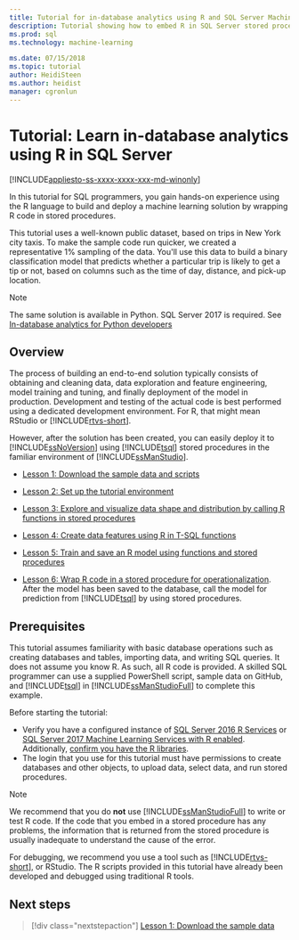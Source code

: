 ```yaml
---
title: Tutorial for in-database analytics using R and SQL Server Machine Learning | Microsoft Docs
description: Tutorial showing how to embed R in SQL Server stored procedures and T-SQL functions 
ms.prod: sql
ms.technology: machine-learning

ms.date: 07/15/2018  
ms.topic: tutorial
author: HeidiSteen
ms.author: heidist
manager: cgronlun
---
```

# Tutorial: Learn in-database analytics using R in SQL Server
[!INCLUDE[appliesto-ss-xxxx-xxxx-xxx-md-winonly](../../includes/appliesto-ss-xxxx-xxxx-xxx-md-winonly.md)]

In this tutorial for SQL programmers, you gain hands-on experience using the R language to build and deploy a machine learning solution by wrapping R code in stored procedures.

This tutorial uses a well-known public dataset, based on trips in New York city taxis. To make the sample code run quicker, we created a representative 1% sampling of the data. You'll use this data to build a binary classification model that predicts whether a particular trip is likely to get a tip or not, based on columns such as the time of day, distance, and pick-up location.

> [!NOTE]
> 
> The same solution is available in Python. SQL Server 2017 is required. See [In-database analytics for Python developers](../tutorials/sqldev-in-database-python-for-sql-developers.md)

## Overview

The process of building an end-to-end solution typically consists of obtaining and cleaning data, data exploration and feature engineering, model training and tuning, and finally deployment of the model in production. Development and testing of the actual code is best performed using a dedicated development environment. For R, that might mean RStudio or [!INCLUDE[rtvs-short](../../includes/rtvs-short-md.md)].

However, after the solution has been created, you can easily deploy it to [!INCLUDE[ssNoVersion](../../includes/ssnoversion-md.md)] using [!INCLUDE[tsql](../../includes/tsql-md.md)] stored procedures in the familiar environment of [!INCLUDE[ssManStudio](../../includes/ssmanstudio-md.md)].

- [Lesson 1: Download the sample data and scripts](../tutorials/sqldev-download-the-sample-data.md)

- [Lesson 2: Set up the tutorial environment](../r/sqldev-import-data-to-sql-server-using-powershell.md)

- [Lesson 3: Explore and visualize data shape and distribution by calling R functions in stored procedures](../tutorials/sqldev-explore-and-visualize-the-data.md)

- [Lesson 4: Create data features using R in T-SQL functions](../tutorials/sqldev-create-data-features-using-t-sql.md)
  
- [Lesson 5: Train and save an R model using functions and stored procedures](../r/sqldev-train-and-save-a-model-using-t-sql.md)
  
- [Lesson 6: Wrap R code in a stored procedure for operationalization](../tutorials/sqldev-operationalize-the-model.md). 
  After the model has been saved to the database, call the model for prediction from [!INCLUDE[tsql](../../includes/tsql-md.md)] by using stored procedures.

## Prerequisites

This tutorial assumes familiarity with basic database operations such as creating databases and tables, importing data, and writing SQL queries. It does not assume you know R. As such, all R code is provided. A skilled SQL programmer can use a supplied PowerShell script, sample data on GitHub, and [!INCLUDE[tsql](../../includes/tsql-md.md)] in 
[!INCLUDE[ssManStudioFull](../../includes/ssmanstudiofull-md.md)] to complete this example. 

Before starting the tutorial:

- Verify you have a configured instance of [SQL Server 2016 R Services](../install/sql-r-services-windows-install.md#verify-installation) or [SQL Server 2017 Machine Learning Services with R enabled](../install/sql-machine-learning-services-windows-install.md#verify-installation). Additionally, [confirm you have the R libraries](../r/determine-which-packages-are-installed-on-sql-server.md#get-the-r-library-location).
- The login that you use for this tutorial must have permissions to create databases and other objects, to upload data, select data, and run stored procedures.

> [!NOTE]
> We recommend that you do **not** use [!INCLUDE[ssManStudioFull](../../includes/ssmanstudiofull-md.md)] to write or test R code. If the code that you embed in a stored procedure has any problems, the information that is returned from the stored procedure is usually inadequate to understand the cause of the error.
> 
> For debugging, we recommend you use a tool such as [!INCLUDE[rtvs-short](../../includes/rtvs-short-md.md)], or RStudio. The R scripts provided in this tutorial have already been developed and debugged using traditional R tools.

## Next steps

> [!div class="nextstepaction"]
> [Lesson 1: Download the sample data](../tutorials/sqldev-download-the-sample-data.md)